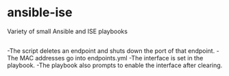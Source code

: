 # ansible-ise
Variety of small Ansible and ISE playbooks

##
-The script deletes an endpoint and shuts down the port of that endpoint.
-The MAC addresses go into endpoints.yml
-The interface is set in the playbook.
-The playbook also prompts to enable the interface after clearing.
